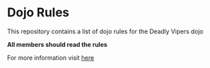 Dojo Rules
==========

This repository contains a list of dojo rules for the Deadly Vipers dojo

**All members should read the rules**

For more information visit [here](https://github.com/deadlyvipers)
